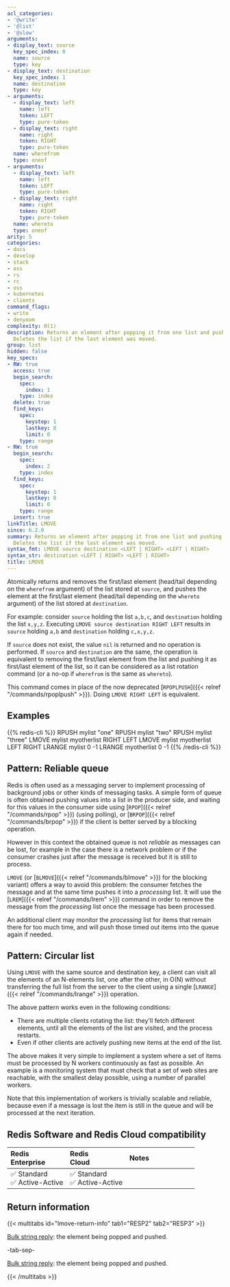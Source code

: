 ```yaml
---
acl_categories:
- '@write'
- '@list'
- '@slow'
arguments:
- display_text: source
  key_spec_index: 0
  name: source
  type: key
- display_text: destination
  key_spec_index: 1
  name: destination
  type: key
- arguments:
  - display_text: left
    name: left
    token: LEFT
    type: pure-token
  - display_text: right
    name: right
    token: RIGHT
    type: pure-token
  name: wherefrom
  type: oneof
- arguments:
  - display_text: left
    name: left
    token: LEFT
    type: pure-token
  - display_text: right
    name: right
    token: RIGHT
    type: pure-token
  name: whereto
  type: oneof
arity: 5
categories:
- docs
- develop
- stack
- oss
- rs
- rc
- oss
- kubernetes
- clients
command_flags:
- write
- denyoom
complexity: O(1)
description: Returns an element after popping it from one list and pushing it to another.
  Deletes the list if the last element was moved.
group: list
hidden: false
key_specs:
- RW: true
  access: true
  begin_search:
    spec:
      index: 1
    type: index
  delete: true
  find_keys:
    spec:
      keystep: 1
      lastkey: 0
      limit: 0
    type: range
- RW: true
  begin_search:
    spec:
      index: 2
    type: index
  find_keys:
    spec:
      keystep: 1
      lastkey: 0
      limit: 0
    type: range
  insert: true
linkTitle: LMOVE
since: 6.2.0
summary: Returns an element after popping it from one list and pushing it to another.
  Deletes the list if the last element was moved.
syntax_fmt: LMOVE source destination <LEFT | RIGHT> <LEFT | RIGHT>
syntax_str: destination <LEFT | RIGHT> <LEFT | RIGHT>
title: LMOVE
---
```

Atomically returns and removes the first/last element (head/tail depending on
the `wherefrom` argument) of the list stored at `source`, and pushes the
element at the first/last element (head/tail depending on the `whereto`
argument) of the list stored at `destination`.

For example: consider `source` holding the list `a,b,c`, and `destination`
holding the list `x,y,z`.
Executing `LMOVE source destination RIGHT LEFT` results in `source` holding
`a,b` and `destination` holding `c,x,y,z`.

If `source` does not exist, the value `nil` is returned and no operation is
performed.
If `source` and `destination` are the same, the operation is equivalent to
removing the first/last element from the list and pushing it as first/last
element of the list, so it can be considered as a list rotation command (or a
no-op if `wherefrom` is the same as `whereto`).

This command comes in place of the now deprecated [`RPOPLPUSH`]({{< relref "/commands/rpoplpush" >}}). Doing
`LMOVE RIGHT LEFT` is equivalent.

## Examples

{{% redis-cli %}}
RPUSH mylist "one"
RPUSH mylist "two"
RPUSH mylist "three"
LMOVE mylist myotherlist RIGHT LEFT
LMOVE mylist myotherlist LEFT RIGHT
LRANGE mylist 0 -1
LRANGE myotherlist 0 -1
{{% /redis-cli %}}


## Pattern: Reliable queue

Redis is often used as a messaging server to implement processing of background
jobs or other kinds of messaging tasks.
A simple form of queue is often obtained pushing values into a list in the
producer side, and waiting for this values in the consumer side using [`RPOP`]({{< relref "/commands/rpop" >}})
(using polling), or [`BRPOP`]({{< relref "/commands/brpop" >}}) if the client is better served by a blocking
operation.

However in this context the obtained queue is not _reliable_ as messages can
be lost, for example in the case there is a network problem or if the consumer
crashes just after the message is received but it is still to process.

`LMOVE` (or [`BLMOVE`]({{< relref "/commands/blmove" >}}) for the blocking variant) offers a way to avoid
this problem: the consumer fetches the message and at the same time pushes it
into a _processing_ list.
It will use the [`LREM`]({{< relref "/commands/lrem" >}}) command in order to remove the message from the
_processing_ list once the message has been processed.

An additional client may monitor the _processing_ list for items that remain
there for too much time, and will push those timed out items into the queue
again if needed.

## Pattern: Circular list

Using `LMOVE` with the same source and destination key, a client can visit
all the elements of an N-elements list, one after the other, in O(N) without
transferring the full list from the server to the client using a single [`LRANGE`]({{< relref "/commands/lrange" >}})
operation.

The above pattern works even in the following conditions:

* There are multiple clients rotating the list: they'll fetch different
  elements, until all the elements of the list are visited, and the process
  restarts.
* Even if other clients are actively pushing new items at the end of the list.

The above makes it very simple to implement a system where a set of items must
be processed by N workers continuously as fast as possible.
An example is a monitoring system that must check that a set of web sites are
reachable, with the smallest delay possible, using a number of parallel workers.

Note that this implementation of workers is trivially scalable and reliable,
because even if a message is lost the item is still in the queue and will be
processed at the next iteration.

## Redis Software and Redis Cloud compatibility

| Redis<br />Enterprise | Redis<br />Cloud | <span style="min-width: 9em; display: table-cell">Notes</span> |
|:----------------------|:-----------------|:------|
| <span title="Supported">&#x2705; Standard</span><br /><span title="Supported"><nobr>&#x2705; Active-Active</nobr></span> | <span title="Supported">&#x2705; Standard</span><br /><span title="Supported"><nobr>&#x2705; Active-Active</nobr></span> |  |

## Return information

{{< multitabs id="lmove-return-info" 
    tab1="RESP2" 
    tab2="RESP3" >}}

[Bulk string reply](../../develop/reference/protocol-spec#bulk-strings): the element being popped and pushed.

-tab-sep-

[Bulk string reply](../../develop/reference/protocol-spec#bulk-strings): the element being popped and pushed.

{{< /multitabs >}}
